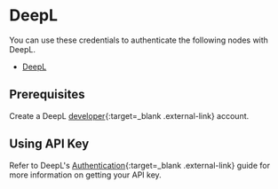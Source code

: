 # DeepL

You can use these credentials to authenticate the following nodes with DeepL.

- [DeepL](/integrations/builtin/app-nodes/n8n-nodes-base.deepl/)


## Prerequisites

Create a DeepL [developer](https://www.deepl.com/account/summary){:target=_blank .external-link} account.

## Using API Key

Refer to DeepL's [Authentication](https://www.deepl.com/docs-api/api-access/authentication/){:target=_blank .external-link} guide for more information on getting your API key.
